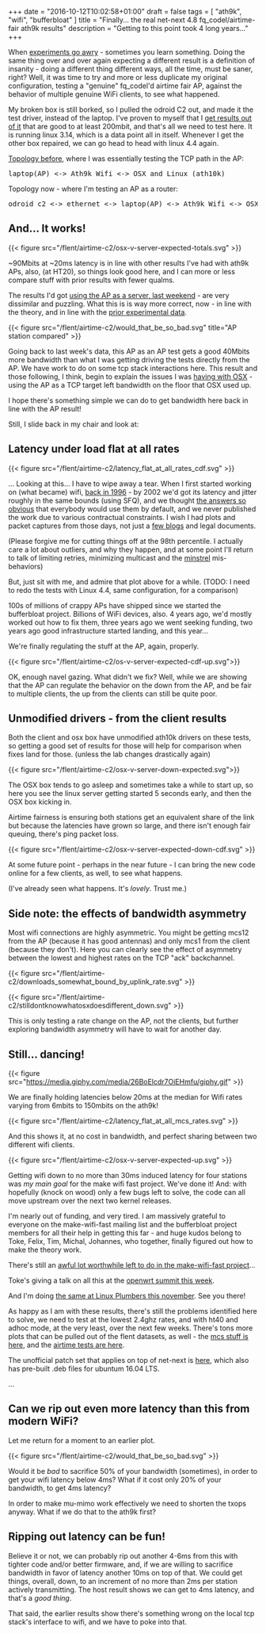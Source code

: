 +++
date = "2016-10-12T10:02:58+01:00"
draft = false
tags = [ "ath9k", "wifi", "bufferbloat" ]
title = "Finally... the real net-next 4.8 fq_codel/airtime-fair ath9k results"
description = "Getting to this point took 4 long years..."
+++

When [experiments go awry](/post/mcs_rates/) - sometimes you learn
something. Doing the same thing over and over again expecting a
different result is a definition of insanity - doing a different thing
different ways, all the time, must be saner, right? Well, it was time
to try and more or less duplicate my original configuration, testing a
"genuine" fq_codel'd airtime fair AP, against the behavior of multiple
genuine WiFi clients, to see what happened.

My broken box is still borked, so I pulled the odroid C2 out, and made it the test driver, instead of the laptop. I've
proven to myself that I [get results out of it](/posts/odroid) that
are good to at least 200mbit, and that's all we need to test here. It
is running linux 3.14, which is a data point all in itself. Whenever I
get the other box repaired, we can go head to head with linux 4.4 again.

[Topology before](/post/mcs_rates/), where I was essentially testing the TCP path in the AP:

<pre>
laptop(AP) <-> Ath9k Wifi <-> OSX and Linux (ath10k)
</pre>
Topology now - where I'm testing an AP as a router:
<pre>
odroid c2 <-> ethernet <-> laptop(AP) <-> Ath9k Wifi <-> OSX and Linux (ath10k)
</pre>

## And... It works!

{{< figure src="/flent/airtime-c2/osx-v-server-expected-totals.svg" >}}

~90Mbits at ~20ms latency is in line with other results I've had with
ath9k APs, also, (at HT20), so things look good here, and I can more
or less compare stuff with prior results with fewer qualms.

The results I'd got [using the AP as a server, last weekend](/post/mcs_rates) - are very dissimilar and puzzling. What this is is way more correct, now - in line with the theory, and in line with the [prior experimental data](https://blog.tohojo.dk/2016/06/fixing-the-wifi-performance-anomaly-on-ath9k.html).

{{< figure src="/flent/airtime-c2/would_that_be_so_bad.svg" title="AP station compared" >}}

Going back to last week's data, this AP as an AP test gets a good 40Mbits
more bandwidth than what I was getting driving the tests directly from
the AP. We have work to do on some tcp stack interactions
here. This result and those following, I think, begin to explain the
issues I was [having with OSX](/post/osx_unfairness) - using the AP as a
TCP target left bandwidth on the floor that OSX used up.

I hope there's something simple we can do to get bandwidth here back
in line with the AP result!

Still, I slide back in my chair and look at:

## Latency under load flat at all rates

{{< figure src="/flent/airtime-c2/latency_flat_at_all_rates_cdf.svg" >}}

... Looking at this... I have to wipe away a tear. When I first
started working on (what became) wifi, [back in 1996](http://www.rage.net/wireless/wireless-howto.html) - by 2002 we'd got
its latency and jitter roughly in the same bounds (using SFQ), and we thought [the answers so obvious](https://www.bufferbloat.net/projects/cerowrt/wiki/Wondershaper_Must_Die/)
that everybody would use them by default, and we never published the
work due to various contractual constraints. I wish I had plots and
packet captures from those days, not just a [few blogs](http://the-edge.blogspot.com/2010/10/who-invented-embedded-linux-based.html) and legal
documents.

(Please forgive me for cutting things off at the 98th percentile. I
actually care a lot about outliers, and why they happen, and at some
point I'll return to talk of limiting retries, minimizing multicast
and the [minstrel](/post/minstrel) mis-behaviors)

But, just sit with me, and admire that plot above for a while. (TODO: I need to
redo the tests with Linux 4.4, same configuration, for a comparison)

100s of millions of crappy APs have shipped since we started the
bufferbloat project. Billions of WiFi devices, also. 4 years ago, we'd
mostly worked out how to fix them, three years ago we went seeking
funding, two years ago good infrastructure started landing, and this
year...

We're finally regulating the stuff at the AP, again, properly.

{{< figure src="/flent/airtime-c2/os-v-server-expected-cdf-up.svg">}}

OK, enough navel gazing. What didn't we fix? Well, while we are
showing that the AP can regulate the behavior on the down from the AP,
and be fair to multiple clients, the up from the clients can still be
quite poor.

## Unmodified drivers - from the client results

Both the client and osx box have unmodified ath10k drivers on these
tests, so getting a good set of results for those will help for
comparison when fixes land for those. (unless the lab changes
drastically again)

{{< figure src="/flent/airtime-c2/osx-v-server-down-expected.svg">}}

The OSX box tends to go asleep and sometimes take a while to start up,
so here you see the linux server getting started 5 seconds early, and
then the OSX box kicking in.

Airtime fairness is ensuring both stations get an equivalent share of
the link but because the latencies have grown so large, and there
isn't enough fair queuing, there's ping packet loss.

{{< figure src="/flent/airtime-c2/osx-v-server-expected-down-cdf.svg" >}}

At some future point - perhaps in the near future - I can bring the
new code online for a few clients, as well, to see what happens.

(I've already seen what happens. It's *lovely*. Trust me.)

## Side note: the effects of bandwidth asymmetry

Most wifi connections are highly asymmetric. You might be getting
mcs12 from the AP (because it has good antennas) and only mcs1 from
the client (because they don't). Here you can clearly see the effect
of asymmetry between the lowest and highest rates on the TCP "ack" backchannel.

{{< figure src="/flent/airtime-c2/downloads_somewhat_bound_by_uplink_rate.svg" >}}

{{< figure src="/flent/airtime-c2/stilldontknowwhatosxdoesdifferent_down.svg" >}}

This is only testing a rate change on the AP, not the clients, but
further exploring bandwidth asymmetry will have to wait for another
day.

## Still... dancing!

{{< figure src="https://media.giphy.com/media/26BoElcdr7OiEHmfu/giphy.gif" >}}

We are finally holding latencies below 20ms at the median for Wifi rates
varying from 6mbits to 150mbits on the ath9k!

{{< figure src="/flent/airtime-c2/latency_flat_at_all_mcs_rates.svg" >}}

And this shows it, at no cost in bandwidth, and perfect sharing between two different wifi clients.

{{< figure src="/flent/airtime-c2/osx-v-server-expected-up.svg" >}}

Getting wifi down to no more than 30ms induced latency for four
stations was *my main goal* for the make wifi fast project. We've done
it! And: with hopefully (knock on wood) only a few bugs left to solve,
the code can all move upstream over the next two kernel releases.

I'm nearly out of funding, and very tired. I am massively grateful to
everyone on the make-wifi-fast mailing list and the bufferbloat
project members for all their help in getting this far - and huge kudos
belong to Toke, Felix, Tim, Michal, Johannes, who together, finally
figured out how to make the theory work.

There's still an [awful lot worthwhile left to do in the make-wifi-fast project](https://docs.google.com/document/d/1Se36svYE1Uzpppe1HWnEyat_sAGghB3kE285LElJBW4/edit#heading=h.3ankl68j6jjo)...

Toke's giving a talk on all this at the [openwrt summit this week](http://openwrtsummit.org/).

And I'm doing [the same at Linux Plumbers this november](https://linuxplumbersconf.org/2016/ocw/proposals/3963). See you there!

As happy as I am with these results, there's still the problems identified here to solve, we need to test at the lowest 2.4ghz rates, and with ht40 and adhoc mode, at the very least, over the next few weeks. There's tons more plots that can be pulled out of the flent datasets, as well - the [mcs stuff is here](/flent/mcs), and the [airtime tests are here](/post/airtime-c2).

The unofficial patch set that applies on top of net-next is [here](http://www.taht.net/~d/airtime-8/), which also has pre-built .deb files for ubuntum 16.04 LTS.

...

## Can we rip out even more latency than this from modern WiFi?

Let me return for a moment to an earlier plot.

{{< figure src="/flent/airtime-c2/would_that_be_so_bad.svg" >}}

Would it be *bad* to sacrifice 50% of your bandwidth (sometimes), in
order to get your wifi latency below 4ms? What if it cost only 20% of
your bandwidth, to get 4ms latency?

In order to make mu-mimo work effectively we need to shorten the txops
anyway. What if we do that to the ath9k first?

## Ripping out latency can be fun!

Believe it or not, we can probably rip out another 4-6ms from this
with tighter code and/or better firmware, and, if we are willing to
sacrifice bandwidth in favor of latency another 10ms on top of that.
We could get things, overall, down, to an increment of no more
than 2ms per station actively transmitting. The host result shows we
can get to 4ms latency, and that's a *good thing*.

That said, the earlier results show there's something wrong on
the local tcp stack's interface to wifi, and we have to poke into that.

